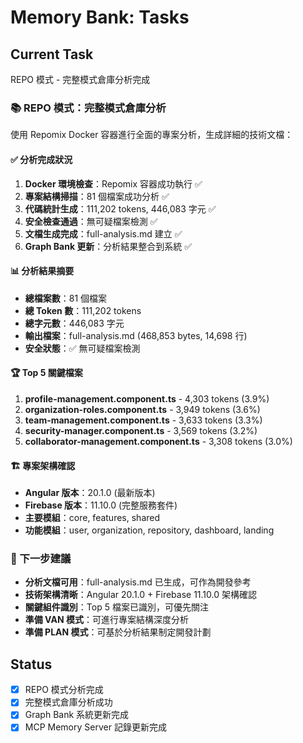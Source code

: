 # Memory Bank: Tasks

## Current Task
REPO 模式 - 完整模式倉庫分析完成

### 📚 REPO 模式：完整模式倉庫分析

使用 Repomix Docker 容器進行全面的專案分析，生成詳細的技術文檔：

#### ✅ 分析完成狀況
1. **Docker 環境檢查**：Repomix 容器成功執行 ✅
2. **專案結構掃描**：81 個檔案成功分析 ✅
3. **代碼統計生成**：111,202 tokens, 446,083 字元 ✅
4. **安全檢查通過**：無可疑檔案檢測 ✅
5. **文檔生成完成**：full-analysis.md 建立 ✅
6. **Graph Bank 更新**：分析結果整合到系統 ✅

#### 📊 分析結果摘要
- **總檔案數**：81 個檔案
- **總 Token 數**：111,202 tokens
- **總字元數**：446,083 字元
- **輸出檔案**：full-analysis.md (468,853 bytes, 14,698 行)
- **安全狀態**：✅ 無可疑檔案檢測

#### 🏆 Top 5 關鍵檔案
1. **profile-management.component.ts** - 4,303 tokens (3.9%)
2. **organization-roles.component.ts** - 3,949 tokens (3.6%)
3. **team-management.component.ts** - 3,633 tokens (3.3%)
4. **security-manager.component.ts** - 3,569 tokens (3.2%)
5. **collaborator-management.component.ts** - 3,308 tokens (3.0%)

#### 🏗️ 專案架構確認
- **Angular 版本**：20.1.0 (最新版本)
- **Firebase 版本**：11.10.0 (完整服務套件)
- **主要模組**：core, features, shared
- **功能模組**：user, organization, repository, dashboard, landing

### 🎯 下一步建議
- **分析文檔可用**：full-analysis.md 已生成，可作為開發參考
- **技術架構清晰**：Angular 20.1.0 + Firebase 11.10.0 架構確認
- **關鍵組件識別**：Top 5 檔案已識別，可優先關注
- **準備 VAN 模式**：可進行專案結構深度分析
- **準備 PLAN 模式**：可基於分析結果制定開發計劃

## Status
- [x] REPO 模式分析完成
- [x] 完整模式倉庫分析成功
- [x] Graph Bank 系統更新完成
- [x] MCP Memory Server 記錄更新完成